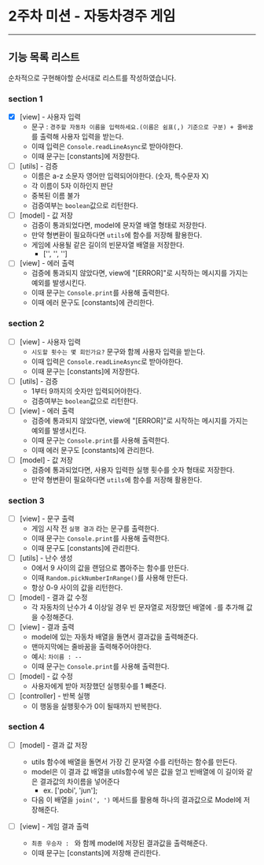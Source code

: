# 2주차 미션 - 자동차경주 게임

---

## 기능 목록 리스트

순차적으로 구현해야할 순서대로 리스트를 작성하였습니다.

### section 1

- [x] [view] - 사용자 입력
  - 문구 : `경주할 자동차 이름을 입력하세요.(이름은 쉼표(,) 기준으로 구분) + 줄바꿈`를 출력해 사용자 입력을 받는다.
  - 이때 입력은 `Console.readLineAsync`로 받아야한다.
  - 이때 문구는 [constants]에 저장한다.
- [ ] [utils] - 검증
  - 이름은 a-z 소문자 영어만 입력되어야한다. (숫자, 특수문자 X)
  - 각 이름이 5자 이하인지 판단
  - 중복된 이름 불가
  - 검증여부는 `boolean`값으로 리턴한다.
- [ ] [model] - 값 저장
  - 검증이 통과되었다면, model에 문자열 배열 형태로 저장한다.
  - 만약 형변환이 필요하다면 `utils`에 함수를 저장해 활용한다.
  - 게임에 사용될 같은 길이의 빈문자열 배열을 저장한다.
    - ['', '', '']
- [ ] [view] - 에러 출력
  - 검증에 통과되지 않았다면, view에 "[ERROR]"로 시작하는 메시지를 가지는 예외를 발생시킨다.
  - 이때 문구는 `Console.print`를 사용해 출력한다.
  - 이때 에러 문구도 [constants]에 관리한다.

### section 2

- [ ] [view] - 사용자 입력
  - `시도할 횟수는 몇 회인가요?` 문구와 함께 사용자 입력을 받는다.
  - 이때 입력은 `Console.readLineAsync`로 받아야한다.
  - 이때 문구는 [constants]에 저장한다.
- [ ] [utils] - 검증
  - 1부터 9까지의 숫자만 입력되어야한다.
  - 검증여부는 `boolean`값으로 리턴한다.
- [ ] [view] - 에러 출력
  - 검증에 통과되지 않았다면, view에 "[ERROR]"로 시작하는 메시지를 가지는 예외를 발생시킨다.
  - 이때 문구는 `Console.print`를 사용해 출력한다.
  - 이때 에러 문구도 [constants]에 관리한다.
- [ ] [model] - 값 저장
  - 검증에 통과되었다면, 사용자 입력한 실행 횟수를 숫자 형태로 저장한다.
  - 만약 형변환이 필요하다면 `utils`에 함수를 저장해 활용한다.

### section 3

- [ ] [view] - 문구 출력
  - 게임 시작 전 `실행 결과` 라는 문구를 출력한다.
  - 이때 문구는 `Console.print`를 사용해 출력한다.
  - 이때 문구도 [constants]에 관리한다.
- [ ] [utils] - 난수 생성
  - 0에서 9 사이의 값을 랜덤으로 뽑아주는 함수를 만든다.
  - 이때 `Random.pickNumberInRange()`를 사용해 만든다.
  - 항상 0-9 사이의 값을 리턴한다.
- [ ] [model] - 결과 값 수정
  - 각 자동차의 난수가 4 이상일 경우 빈 문자열로 저장했던 배열에 `-`를 추가해 값을 수정해준다.
- [ ] [view] - 결과 출력
  - model에 있는 자동차 배열을 돌면서 결과값을 출력해준다.
  - 맨마지막에는 줄바꿈을 출력해주어야한다.
  - 예시: `차이름 : --`
  - 이때 문구는 `Console.print`를 사용해 출력한다.
- [ ] [model] - 값 수정
  - 사용자에게 받아 저장했던 실행횟수를 1 빼준다.
- [ ] [controller] - 반복 실행
  - 이 행동을 실행횟수가 0이 될때까지 반복한다.

### section 4

- [ ] [model] - 결과 값 저장

  - utils 함수에 배열을 돌면서 가장 긴 문자열 수를 리턴하는 함수를 만든다.
  - model은 이 결과 값 배열을 utils함수에 넣은 값을 얻고 빈배열에 이 길이와 같은 결과값의 차이름을 넣어준다
    - ex. ['pobi', 'jun'];
  - 다음 이 배열을 `join(', ')` 메서드를 활용해 하나의 결과값으로 Model에 저장해준다.

- [ ] [view] - 게임 결과 출력
  - `최종 우승자 : ` 와 함께 model에 저장된 결과값을 출력해준다.
  - 이때 문구는 [constants]에 저장해 관리한다.
